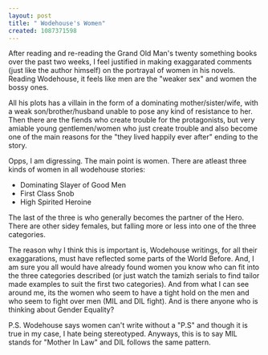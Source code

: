 ```yaml
--- 
layout: post
title: " Wodehouse's Women"
created: 1087371598
---
```

After reading and re-reading the Grand Old Man's twenty something books over the past two weeks, I feel justified in making exaggarated comments (just like the author himself) on the portrayal of women in his novels.  Reading Wodehouse, it feels like men are the "weaker sex" and women the bossy ones. 

All his plots has a villain in the form of a dominating mother/sister/wife, with a weak son/brother/husband unable to pose any kind of resistance to her. Then there are the fiends who create trouble for the protagonists, but very amiable young gentlemen/women who just create trouble and also become one of the main reasons for the "they lived happily ever after" ending to the story. 

Opps, I am digressing. The main point is women. There are atleast three kinds of women in all wodehouse stories:
<ul><li>Dominating Slayer of Good Men</li>
<li> First Class Snob</li>
<li>High Spirited Heroine</li>
</ul> 

The last of the three is who generally becomes the partner of the Hero. There are other sidey females, but falling more or less into one of the three categories. 

The reason why I think this is important is, Wodehouse writings, for all their exaggarations, must have reflected some parts of the World Before.  And, I am sure you all would have already found women you know who can fit into the three categories described (or just watch the tamizh serials to find tailor made examples to suit the first two categories).  And from what I can see around me, its the women who seem to have a tight hold on the men and who seem to fight over men (MIL and DIL fight).  And is there anyone who is thinking about Gender Equality?

P.S. Wodehouse says women can't write without a "P.S" and though it is true in my case, I hate being stereotyped. Anyways, this is to say MIL stands for "Mother In Law" and DIL follows the same pattern.
